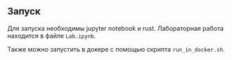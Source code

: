 ## Запуск
Для запуска необходимы jupyter notebook и rust. Лабораторная работа находится в файле `Lab.ipynb`.

Также можно запустить в докере с помощью скрипта `run_in_docker.sh`.

